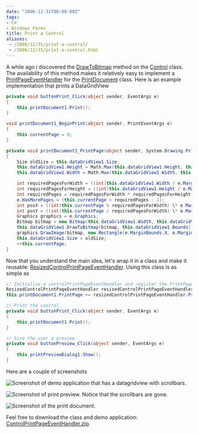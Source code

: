 ```yaml
---
date: "2006-12-31T00:00:00Z"
tags:
- C#
- Windows Forms
title: Print a Control
aliases:
 - /2006/12/31/print-a-control/
 - /2006/12/31/print-a-control.html
---
```

A while ago i discovered the [DrawToBitmap](http://msdn2.microsoft.com/en-us/library/system.windows.forms.control.drawtobitmap.aspx) method on the [Control](http://msdn2.microsoft.com/en-us/library/system.windows.forms.control.aspx) class. The availability of this method makes it relatively easy to implement a [PrintPageEventHandler](http://msdn2.microsoft.com/en-us/library/system.drawing.printing.printpageeventhandler.aspx) for the [PrintDocument](http://msdn2.microsoft.com/en-us/library/system.drawing.printing.printdocument.aspx) class. Here is an example implementation that prints a DataGridView

```csharp
private void buttonPrint_Click(object sender, EventArgs e)
{
	this.printDocument1.Print();
}

void printDocument1_BeginPrint(object sender, PrintEventArgs e)
{
	this.currentPage = 0;
}

private void printDocument1_PrintPage(object sender, System.Drawing.Printing.PrintPageEventArgs e)
{
	Size oldSize = this.dataGridView1.Size;
	this.dataGridView1.Height = Math.Max(this.dataGridView1.Height, this.dataGridView1.PreferredSize.Height);
	this.dataGridView1.Width = Math.Max(this.dataGridView1.Width, this.dataGridView1.PreferredSize.Width);

	int requiredPagesForWidth = ((int)this.dataGridView1.Width / e.MarginBounds.Width) + 1;
	int requiredPagesForHeight = ((int)this.dataGridView1.Height / e.MarginBounds.Height) + 1;
	int requiredPages = requiredPagesForWidth * requiredPagesForHeight;
	e.HasMorePages = (this.currentPage < requiredPages - 1); 
	int posX = ((int)this.currentPage % requiredPagesForWidth) \* e.MarginBounds.Width; 
	int posY = ((int)this.currentPage / requiredPagesForWidth) \* e.MarginBounds.Height; 
	Graphics graphics = e.Graphics; 
	Bitmap bitmap = new Bitmap(this.dataGridView1.Width, this.dataGridView1.Height); 
	this.dataGridView1.DrawToBitmap(bitmap, this.dataGridView1.Bounds); 
	graphics.DrawImage(bitmap, new Rectangle(e.MarginBounds.X, e.MarginBounds.Y, e.MarginBounds.Width, e.MarginBounds.Height), new Rectangle(posX, posY, e.MarginBounds.Width, e.MarginBounds.Height), GraphicsUnit.Pixel); 
	this.dataGridView1.Size = oldSize; 
	++this.currentPage; 
}
``` 

Now that you understand the main idea, let's wrap it in a class and make it reusable: [ResizedControlPrintPageEventHandler](http://www.timvw.be/wp-content/code/csharp/ResizedControlPrintPageEventHandler.txt). Using this class is as simple as

```csharp
// Initialise a controlPrintPageEventHandler and register the PrintPage method...
ResizedControlPrintPageEventHandler resizedControlPrintPageEventHandler = new ResizedControlPrintPageEventHandler(this.dataGridView1);
this.printDocument1.PrintPage += resizedControlPrintPageEventHandler.PrintPage;

// Print the control
private void buttonPrint_Click(object sender, EventArgs e)
{
	this.printDocument1.Print();
}

// Give the user a preview
private void buttonPreview_Click(object sender, EventArgs e)
{
	this.printPreviewDialog1.Show();
}
```

Here are a couple of screenshots

![Screenshot of demo application that has a datagridview with scrollbars.](http://www.timvw.be/wp-content/images/print-datagridview1.gif)
  
![Screenshot of print preview. Notice that the scrollbars are gone.](http://www.timvw.be/wp-content/images/print-datagridview2.gif)
  
![Screenshot of the print document.](http://www.timvw.be/wp-content/images/print-datagridview3.gif)

Feel free to download the class and demo application: [ControlPrintPageEventHandler.zip](http://www.timvw.be/wp-content/code/csharp/ControlPrintPageEventHandler.zip).
